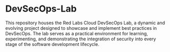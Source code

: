 # DevSecOps-Lab
This repository houses the Red Labs Cloud DevSecOps Lab, a dynamic and evolving project designed to showcase and implement best practices in DevSecOps. The lab serves as a practical environment for learning, experimenting, and demonstrating the integration of security into every stage of the software development lifecycle.
